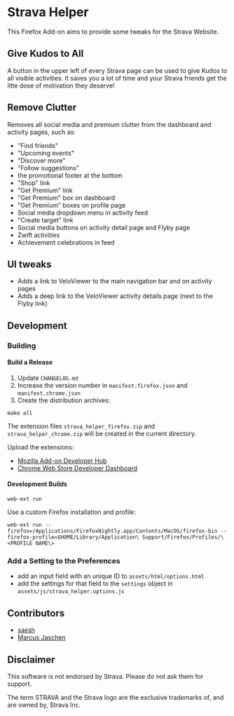# Strava Helper

This Firefox Add-on aims to provide some tweaks for the Strava Website.

## Give Kudos to All

A button in the upper left of every Strava page can be used to give Kudos to all visible activities. It saves you a lot of time and your Strava friends get the litte dose of motivation they deserve!

## Remove Clutter

Removes all social media and premium clutter from the dashboard and activity pages, such as:

- "Find friends"
- "Upcoming events"
- "Discover more"
- "Follow suggestions"
- the promotional footer at the bottom
- "Shop" link
- "Get Premium" link
- "Get Premium" box on dashboard
- "Get Premium" boxes on profile page
- Social media dropdown menu in activity feed
- "Create target" link
- Social media buttons on activity detail page and Flyby page
- Zwift activities
- Achievement celebrations in feed

## UI tweaks

- Adds a link to VeloViewer to the main navigation bar and on activity pages
- Adds a deep link to the VeloViewer activity details page (next to the Flyby link)

## Development

### Building

#### Build a Release

1. Update `CHANGELOG.md`
1. Increase the version number in `manifest.firefox.json` and `manifest.chrome.json`
1. Create the distribution archives:

```shell
make all
```

The extension files `strava_helper_firefox.zip` and `strava_helper_chrome.zip` will be created in the current directory.

Upload the extensions:

- [Mozilla Add-on Developer Hub](https://addons.mozilla.org/en-US/developers/addons)
- [Chrome Web Store Developer Dashboard](https://chrome.google.com/webstore/devconsole/)

#### Development Builds

```shell
web-ext run
```

Use a custom Firefox installation and profile:

```shell
web-ext run --firefox=/Applications/FirefoxNightly.app/Contents/MacOS/firefox-bin --firefox-profile=$HOME/Library/Application\ Support/Firefox/Profiles/\<PROFILE NAME\>
```

### Add a Setting to the Preferences

- add an input field with an unique ID to `assets/html/options.html`
- add the settings for that field to the `settings` object in `assets/js/strava_helper.options.js`

## Contributors

- [saesh](https://github.com/saesh)
- [Marcus Jaschen](https://www.marcusjaschen.de/)

## Disclaimer

This software is not endorsed by Strava. Please do not ask them for support.

The term STRAVA and the Strava logo are the exclusive trademarks of, and are owned by, Strava Inc.
